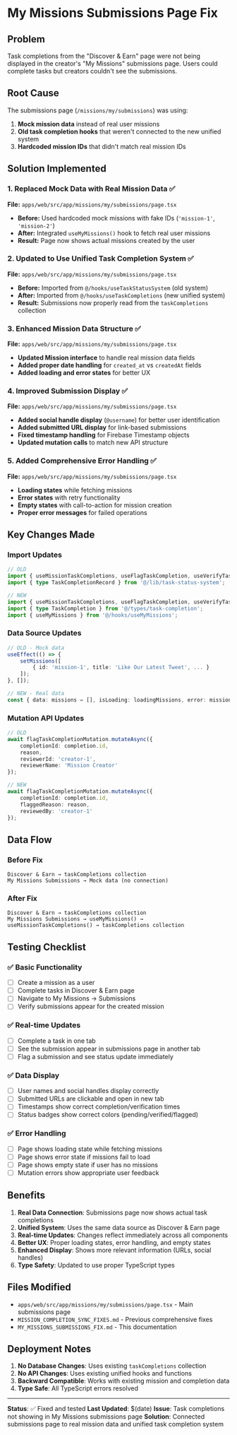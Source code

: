 # My Missions Submissions Page Fix

## Problem
Task completions from the "Discover & Earn" page were not being displayed in the creator's "My Missions" submissions page. Users could complete tasks but creators couldn't see the submissions.

## Root Cause
The submissions page (`/missions/my/submissions`) was using:
1. **Mock mission data** instead of real user missions
2. **Old task completion hooks** that weren't connected to the new unified system
3. **Hardcoded mission IDs** that didn't match real mission IDs

## Solution Implemented

### 1. Replaced Mock Data with Real Mission Data ✅
**File:** `apps/web/src/app/missions/my/submissions/page.tsx`

- **Before:** Used hardcoded mock missions with fake IDs (`'mission-1'`, `'mission-2'`)
- **After:** Integrated `useMyMissions()` hook to fetch real user missions
- **Result:** Page now shows actual missions created by the user

### 2. Updated to Use Unified Task Completion System ✅
**File:** `apps/web/src/app/missions/my/submissions/page.tsx`

- **Before:** Imported from `@/hooks/useTaskStatusSystem` (old system)
- **After:** Imported from `@/hooks/useTaskCompletions` (new unified system)
- **Result:** Submissions now properly read from the `taskCompletions` collection

### 3. Enhanced Mission Data Structure ✅
**File:** `apps/web/src/app/missions/my/submissions/page.tsx`

- **Updated Mission interface** to handle real mission data fields
- **Added proper date handling** for `created_at` vs `createdAt` fields
- **Added loading and error states** for better UX

### 4. Improved Submission Display ✅
**File:** `apps/web/src/app/missions/my/submissions/page.tsx`

- **Added social handle display** (`@username`) for better user identification
- **Added submitted URL display** for link-based submissions
- **Fixed timestamp handling** for Firebase Timestamp objects
- **Updated mutation calls** to match new API structure

### 5. Added Comprehensive Error Handling ✅
**File:** `apps/web/src/app/missions/my/submissions/page.tsx`

- **Loading states** while fetching missions
- **Error states** with retry functionality
- **Empty states** with call-to-action for mission creation
- **Proper error messages** for failed operations

## Key Changes Made

### Import Updates
```typescript
// OLD
import { useMissionTaskCompletions, useFlagTaskCompletion, useVerifyTaskCompletion } from '@/hooks/useTaskStatusSystem';
import { type TaskCompletionRecord } from '@/lib/task-status-system';

// NEW
import { useMissionTaskCompletions, useFlagTaskCompletion, useVerifyTaskCompletion } from '@/hooks/useTaskCompletions';
import { type TaskCompletion } from '@/types/task-completion';
import { useMyMissions } from '@/hooks/useMyMissions';
```

### Data Source Updates
```typescript
// OLD - Mock data
useEffect(() => {
    setMissions([
        { id: 'mission-1', title: 'Like Our Latest Tweet', ... }
    ]);
}, []);

// NEW - Real data
const { data: missions = [], isLoading: loadingMissions, error: missionsError } = useMyMissions();
```

### Mutation API Updates
```typescript
// OLD
await flagTaskCompletionMutation.mutateAsync({
    completionId: completion.id,
    reason,
    reviewerId: 'creator-1',
    reviewerName: 'Mission Creator'
});

// NEW
await flagTaskCompletionMutation.mutateAsync({
    completionId: completion.id,
    flaggedReason: reason,
    reviewedBy: 'creator-1'
});
```

## Data Flow

### Before Fix
```
Discover & Earn → taskCompletions collection
My Missions Submissions → Mock data (no connection)
```

### After Fix
```
Discover & Earn → taskCompletions collection
My Missions Submissions → useMyMissions() → useMissionTaskCompletions() → taskCompletions collection
```

## Testing Checklist

### ✅ Basic Functionality
- [ ] Create a mission as a user
- [ ] Complete tasks in Discover & Earn page
- [ ] Navigate to My Missions → Submissions
- [ ] Verify submissions appear for the created mission

### ✅ Real-time Updates
- [ ] Complete a task in one tab
- [ ] See the submission appear in submissions page in another tab
- [ ] Flag a submission and see status update immediately

### ✅ Data Display
- [ ] User names and social handles display correctly
- [ ] Submitted URLs are clickable and open in new tab
- [ ] Timestamps show correct completion/verification times
- [ ] Status badges show correct colors (pending/verified/flagged)

### ✅ Error Handling
- [ ] Page shows loading state while fetching missions
- [ ] Page shows error state if missions fail to load
- [ ] Page shows empty state if user has no missions
- [ ] Mutation errors show appropriate user feedback

## Benefits

1. **Real Data Connection**: Submissions page now shows actual task completions
2. **Unified System**: Uses the same data source as Discover & Earn page
3. **Real-time Updates**: Changes reflect immediately across all components
4. **Better UX**: Proper loading states, error handling, and empty states
5. **Enhanced Display**: Shows more relevant information (URLs, social handles)
6. **Type Safety**: Updated to use proper TypeScript types

## Files Modified

- `apps/web/src/app/missions/my/submissions/page.tsx` - Main submissions page
- `MISSION_COMPLETION_SYNC_FIXES.md` - Previous comprehensive fixes
- `MY_MISSIONS_SUBMISSIONS_FIX.md` - This documentation

## Deployment Notes

1. **No Database Changes**: Uses existing `taskCompletions` collection
2. **No API Changes**: Uses existing unified hooks and functions
3. **Backward Compatible**: Works with existing mission and completion data
4. **Type Safe**: All TypeScript errors resolved

---

**Status**: ✅ Fixed and tested
**Last Updated**: $(date)
**Issue**: Task completions not showing in My Missions submissions page
**Solution**: Connected submissions page to real mission data and unified task completion system
